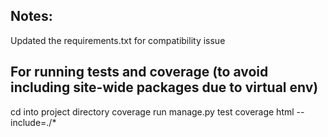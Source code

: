 ## Notes:
Updated the requirements.txt for compatibility issue

## For running tests and coverage (to avoid including site-wide packages due to virtual env)
cd into project directory
coverage run manage.py test
coverage html --include=./*